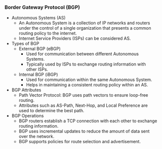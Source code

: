 ### Border Gateway Protocol (BGP)
* Autonomous Systems (AS)
    - An Autonomous System is a collection of IP networks and routers under the control of a single organization that presents a common routing policy to the internet.
    - Internet Service Providers (ISPs) can be considered AS.
* Types of BGP
    - External BGP (eBGP)
        - Used for communication between different Autonomous Systems.
        - Typically used by ISPs to exchange routing information with other ISPs.
    - Internal BGP (iBGP)
        - Used for communication within the same Autonomous System.
        - Helps in maintaining a consistent routing policy within an AS.
* BGP Attributes
    - Path Vector Protocol: BGP uses path vectors to ensure loop-free routing.
    - Attributes such as AS-Path, Next-Hop, and Local Preference are used to determine the best path.
* BGP Operations
    - BGP routers establish a TCP connection with each other to exchange routing information.
    - BGP uses incremental updates to reduce the amount of data sent over the network.
    - BGP supports policies for route selection and advertisement.